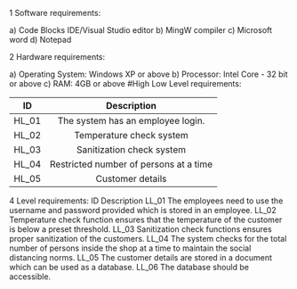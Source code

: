 1 Software requirements:

a) Code Blocks IDE/Visual Studio editor
b) MingW compiler
c) Microsoft word
d) Notepad

2 Hardware requirements:

a) Operating System: Windows XP or above
b) Processor: Intel Core - 32 bit or above
c) RAM: 4GB or above
#High Low Level requirements:

| **ID**       | **Description**        | 
| -------------|:-------------:| 
|HL_01    | The system has an employee login. |  
|HL_02 | Temperature check system |   
|HL_03    | Sanitization check system |  
|HL_04 | Restricted number of persons at a time  | 
|HL_05 | Customer details|


4 Level requirements:
ID
Description
LL_01
The employees need to use the username and password provided which is stored in an employee.
LL_02
Temperature check function ensures that the temperature of the customer is below a preset threshold.
LL_03
Sanitization check functions ensures proper sanitization of the customers.
LL_04
The system checks for the total number of persons inside the shop at a time to maintain the social distancing norms.
LL_05
The customer details are stored in a document which can be used as a database.
LL_06
The database should be accessible.




